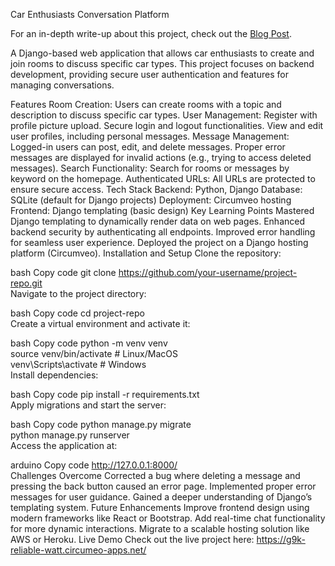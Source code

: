Car Enthusiasts Conversation Platform

For an in-depth write-up about this project, check out the [Blog Post](BLOG.md).

A Django-based web application that allows car enthusiasts to create and join rooms to discuss specific car types. This project focuses on backend development, providing secure user authentication and features for managing conversations.

Features
Room Creation: Users can create rooms with a topic and description to discuss specific car types.
User Management:
Register with profile picture upload.
Secure login and logout functionalities.
View and edit user profiles, including personal messages.
Message Management:
Logged-in users can post, edit, and delete messages.
Proper error messages are displayed for invalid actions (e.g., trying to access deleted messages).
Search Functionality: Search for rooms or messages by keyword on the homepage.
Authenticated URLs: All URLs are protected to ensure secure access.
Tech Stack
Backend: Python, Django
Database: SQLite (default for Django projects)
Deployment: Circumveo hosting
Frontend: Django templating (basic design)
Key Learning Points
Mastered Django templating to dynamically render data on web pages.
Enhanced backend security by authenticating all endpoints.
Improved error handling for seamless user experience.
Deployed the project on a Django hosting platform (Circumveo).
Installation and Setup
Clone the repository:

bash
Copy code
git clone https://github.com/your-username/project-repo.git  
Navigate to the project directory:

bash
Copy code
cd project-repo  
Create a virtual environment and activate it:

bash
Copy code
python -m venv venv  
source venv/bin/activate  # Linux/MacOS  
venv\Scripts\activate     # Windows  
Install dependencies:

bash
Copy code
pip install -r requirements.txt  
Apply migrations and start the server:

bash
Copy code
python manage.py migrate  
python manage.py runserver  
Access the application at:

arduino
Copy code
http://127.0.0.1:8000/  
Challenges Overcome
Corrected a bug where deleting a message and pressing the back button caused an error page. Implemented proper error messages for user guidance.
Gained a deeper understanding of Django’s templating system.
Future Enhancements
Improve frontend design using modern frameworks like React or Bootstrap.
Add real-time chat functionality for more dynamic interactions.
Migrate to a scalable hosting solution like AWS or Heroku.
Live Demo
Check out the live project here: https://g9k-reliable-watt.circumeo-apps.net/
